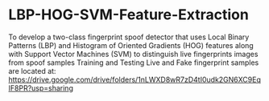 # LBP-HOG-SVM-Feature-Extraction
To develop a two-class fingerprint spoof detector that uses Local Binary Patterns (LBP) and Histogram of Oriented Gradients (HOG) features along with Support Vector Machines (SVM) to distinguish live fingerprints images from spoof samples Training and Testing Live and Fake fingerprint samples are located at: https://drive.google.com/drive/folders/1nLWXD8wR7zD4tI0udk2GN6XC9EqIF8PR?usp=sharing
